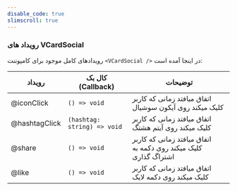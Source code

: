 ```yaml
---
disable_code: true
slimscroll: true
---
```


### رویداد های VCardSocial

رویدادهای کامل موجود برای کامپوننت `<VCardSocial />` در اینجا آمده است:

| رویداد        | کال بک (Callback)                                            | توضیحات                                                         |
| ------------- | ------------------------------------------------------------ | --------------------------------------------------------------- |
| @iconClick    | <span class="is-function">`() => void`</span>                | اتفاق میافتد زمانی که کاربر کلیک میکند روی آیکون سوشیال         |
| @hashtagClick | <span class="is-function">`(hashtag: string) => void`</span> | اتفاق میافتد زمانی که کاربر کلیک میکند روی آیتم هشتگ            |
| @share        | <span class="is-function">`() => void`</span>                | اتفاق میافتد زمانی که کاربر کلیک میکند روی دکمه به اشتراگ گذاری |
| @like         | <span class="is-function">`() => void`</span>                | اتفاق میافتد زمانی که کاربر کلیک میکند روی دکمه لایک            |
